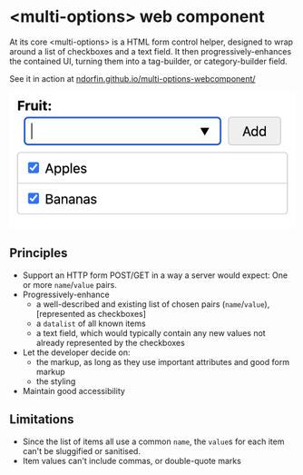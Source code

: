 # &lt;multi-options&gt; web component

At its core &lt;multi-options&gt; is a HTML form control helper, designed to wrap around a list of checkboxes and a text field. It then progressively-enhances the contained UI, turning them into a tag-builder, or category-builder field.

See it in action at [ndorfin.github.io/multi-options-webcomponent/](https://ndorfin.github.io/multi-options-webcomponent/)

![A screenshot of multi-options in action](./example/img/screenshot.png)

## Principles

- Support an HTTP form POST/GET in a way a server would expect: One or more `name`/`value` pairs.
- Progressively-enhance
	- a well-described and existing list of chosen pairs (`name`/`value`), [represented as checkboxes]
	- a `datalist` of all known items
	- a text field, which would typically contain any new values not already represented by the checkboxes
- Let the developer decide on:
	- the markup, as long as they use important attributes and good form markup
	- the styling
- Maintain good accessibility

## Limitations

- Since the list of items all use a common `name`, the `value`s for each item can't be sluggified or sanitised.
- Item values can't include commas, or double-quote marks

